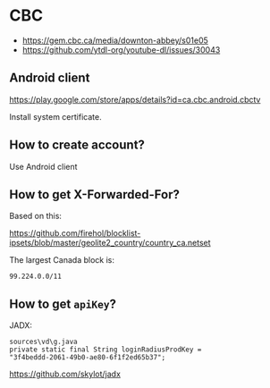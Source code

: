 # CBC

- https://gem.cbc.ca/media/downton-abbey/s01e05
- https://github.com/ytdl-org/youtube-dl/issues/30043

## Android client

https://play.google.com/store/apps/details?id=ca.cbc.android.cbctv

Install system certificate.

## How to create account?

Use Android client

## How to get X-Forwarded-For?

Based on this:

<https://github.com/firehol/blocklist-ipsets/blob/master/geolite2_country/country_ca.netset>

The largest Canada block is:

~~~
99.224.0.0/11
~~~

## How to get `apiKey`?

JADX:

~~~
sources\vd\g.java
private static final String loginRadiusProdKey =
"3f4beddd-2061-49b0-ae80-6f1f2ed65b37";
~~~

https://github.com/skylot/jadx
